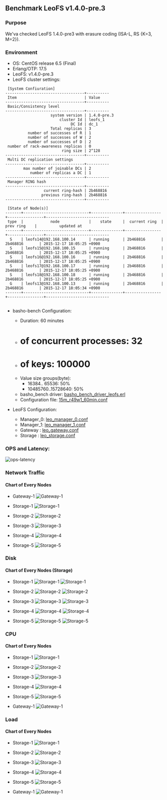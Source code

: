 ## Benchmark LeoFS v1.4.0-pre.3

### Purpose
We'va checked LeoFS 1.4.0-pre3 with erasure coding (ISA-L, RS {K=3, M=2}).

### Environment

* OS: CentOS release 6.5 (Final)
* Erlang/OTP: 17.5
* LeoFS: v1.4.0-pre.3
* LeoFS cluster settings:

```
 [System Confiuration]
-----------------------------------+----------
 Item                              | Value    
-----------------------------------+----------
 Basic/Consistency level
-----------------------------------+----------
                    system version | 1.4.0-pre.3
                        cluster Id | leofs_1
                             DC Id | dc_1
                    Total replicas | 3
          number of successes of R | 1
          number of successes of W | 2
          number of successes of D | 2
 number of rack-awareness replicas | 0
                         ring size | 2^128
-----------------------------------+----------
 Multi DC replication settings
-----------------------------------+----------
        max number of joinable DCs | 2
           number of replicas a DC | 1
-----------------------------------+----------
 Manager RING hash
-----------------------------------+----------
                 current ring-hash | 2b468816
                previous ring-hash | 2b468816
-----------------------------------+----------

 [State of Node(s)]
-------+-----------------------------+--------------+----------------+----------------+----------------------------
 type  |            node             |    state     |  current ring  |   prev ring    |          updated at         
-------+-----------------------------+--------------+----------------+----------------+----------------------------
  S    | leofs14@192.168.100.14      | running      | 2b468816       | 2b468816       | 2015-12-17 18:05:25 +0900
  S    | leofs15@192.168.100.15      | running      | 2b468816       | 2b468816       | 2015-12-17 18:05:25 +0900
  S    | leofs16@192.168.100.16      | running      | 2b468816       | 2b468816       | 2015-12-17 18:05:25 +0900
  S    | leofs17@192.168.100.17      | running      | 2b468816       | 2b468816       | 2015-12-17 18:05:25 +0900
  S    | leofs18@192.168.100.18      | running      | 2b468816       | 2b468816       | 2015-12-17 18:05:25 +0900
  G    | leofs13@192.168.100.13      | running      | 2b468816       | 2b468816       | 2015-12-17 18:05:34 +0900
-------+-----------------------------+--------------+----------------+----------------+----------------------------


```

* basho-bench Configuration:
    * Duration: 60 minutes
    * # of concurrent processes: 32
    * # of keys: 100000
    * Value size groups(byte):
        *    16384..   65536: 50%
        * 10485760..15728640: 50%
    * basho_bench driver: [basho_bench_driver_leofs.erl](https://github.com/leo-project/basho_bench/blob/master/src/basho_bench_driver_leofs.erl)
    * Configuration file: [15m_r49w1_60min.conf](20151217_191752/15m_r49w1_60min.conf)

* LeoFS Configuration:
    * Manager_0: [leo_manager_0.conf](conf/leo_manager_0.conf)
    * Manager_1: [leo_manager_1.conf](conf/leo_manager_1.conf)
    * Gateway  : [leo_gateway.conf](conf/leo_gateway.conf)
    * Storage  : [leo_storage.conf](conf/leo_storage.conf)

### OPS and Latency:

![ops-latency](20151217_191752/summary.png)

### Network Traffic
#### Chart of Every Nodes

* Gateway-1
![Gateway-1](leofs13_20151217_191751/sar_1_20151217_191751_p1p1-if1.png)

* Storage-1
![Storage-1](leofs14_20151217_191751/sar_3_20151217_191751_p1p1-if1.png)

* Storage-2
![Storage-2](leofs15_20151217_191751/sar_3_20151217_191751_p1p1-if1.png)

* Storage-3
![Storage-3](leofs16_20151217_191751/sar_3_20151217_191751_p1p1-if1.png)

* Storage-4
![Storage-4](leofs17_20151217_191414/sar_3_20151217_191414_p1p1-if1.png)

* Storage-5
![Storage-5](leofs18_20151217_191751/sar_2_20151217_191751_p1p1-if1.png)



### Disk
#### Chart of Every Nodes (Storage)

* Storage-1
![Storage-1](leofs14_20151217_191751/sar_3_20151217_191751_dev8-16-t1.png)
![Storage-1](leofs14_20151217_191751/sar_3_20151217_191751_dev8-16-t2.png)

* Storage-2
![Storage-2](leofs15_20151217_191751/sar_3_20151217_191751_dev8-16-t1.png)
![Storage-2](leofs15_20151217_191751/sar_3_20151217_191751_dev8-16-t2.png)

* Storage-3
![Storage-3](leofs16_20151217_191751/sar_3_20151217_191751_dev8-16-t1.png)
![Storage-3](leofs16_20151217_191751/sar_3_20151217_191751_dev8-16-t2.png)

* Storage-4
![Storage-4](leofs17_20151217_191414/sar_3_20151217_191414_dev8-16-t1.png)
![Storage-4](leofs17_20151217_191414/sar_3_20151217_191414_dev8-16-t2.png)

* Storage-5
![Storage-5](leofs18_20151217_191751/sar_2_20151217_191751_dev8-16-t1.png)
![Storage-5](leofs18_20151217_191751/sar_2_20151217_191751_dev8-16-t2.png)



### CPU
#### Chart of Every Nodes

* Storage-1
![Storage-1](leofs14_20151217_191751/sar_3_20151217_191751_all-cpu.png)

* Storage-2
![Storage-2](leofs15_20151217_191751/sar_3_20151217_191751_all-cpu.png)

* Storage-3
![Storage-3](leofs16_20151217_191751/sar_3_20151217_191751_all-cpu.png)

* Storage-4
![Storage-4](leofs17_20151217_191414/sar_3_20151217_191414_all-cpu.png)

* Storage-5
![Storage-5](leofs18_20151217_191751/sar_2_20151217_191751_all-cpu.png)

* Gateway-1
![Gateway-1](leofs13_20151217_191751/sar_1_20151217_191751_all-cpu.png)



### Load
#### Chart of Every Nodes

* Storage-1
![Storage-1](leofs14_20151217_191751/sar_3_20151217_191751_LinuxloadSar.png)

* Storage-2
![Storage-2](leofs15_20151217_191751/sar_3_20151217_191751_LinuxloadSar.png)

* Storage-3
![Storage-3](leofs16_20151217_191751/sar_3_20151217_191751_LinuxloadSar.png)

* Storage-4
![Storage-4](leofs17_20151217_191414/sar_3_20151217_191414_LinuxloadSar.png)

* Storage-5
![Storage-5](leofs18_20151217_191751/sar_2_20151217_191751_LinuxloadSar.png)

* Gateway-1
![Gateway-1](leofs13_20151217_191751/sar_1_20151217_191751_LinuxloadSar.png)


